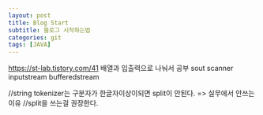 ```yaml
---
layout: post
title: Blog Start
subtitle: 블로그 시작하는법
categories: git
tags: [JAVA]
---
```


https://st-lab.tistory.com/41
배열과 입출력으로  나눠서 공부
sout
scanner
inputstream
bufferedstream


//string tokenizer는 구분자가 한글자이상이되면 split이 안된다. => 실무에서 안쓰는 이유
//split을 쓰는걸 권장한다.


